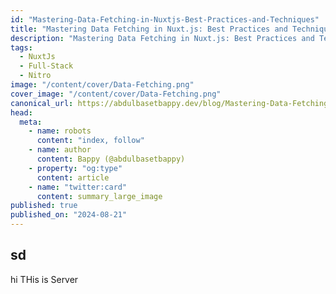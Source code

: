 ```yaml
---
id: "Mastering-Data-Fetching-in-Nuxtjs-Best-Practices-and-Techniques"
title: "Mastering Data Fetching in Nuxt.js: Best Practices and Techniques"
description: "Mastering Data Fetching in Nuxt.js: Best Practices and Techniques"
tags:
  - NuxtJs
  - Full-Stack
  - Nitro
image: "/content/cover/Data-Fetching.png"
cover_image: "/content/cover/Data-Fetching.png"
canonical_url: https://abdulbasetbappy.dev/blog/Mastering-Data-Fetching-in-Nuxtjs-Best-Practices-and-Techniques
head:
  meta:
    - name: robots
      content: "index, follow"
    - name: author
      content: Bappy (@abdulbasetbappy)
    - property: "og:type"
      content: article
    - name: "twitter:card"
      content: summary_large_image
published: true
published_on: "2024-08-21"
---
```

## sd
hi THis is Server